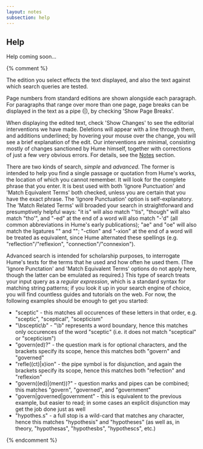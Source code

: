 ```yaml
---
layout: notes
subsection: help
---
```

<h2>Help</h2>
<p>Help coming soon...</p>
{% comment %}
<p>The edition you select effects the text displayed, and also the text against which search queries are tested.</p>
<p>Page numbers from standard editions are shown alongside each paragraph. For paragraphs that range over more than one page, page breaks can be displayed in the text as a pipe (|), by checking 'Show Page Breaks'.</p>
<p>When displaying the edited text, check 'Show Changes' to see the editorial interventions we have made. Deletions will appear with a line through them, and additions underlined; by hovering your mouse over the change, you will see a brief explanation of the edit. Our interventions are minimal, consisting mostly of changes sanctioned by Hume himself, together with corrections of just a few very obvious errors. For details, see the <a href="{{ '/notes' | relative_url }}">Notes</a> section.</p>
<p>There are two kinds of search, <em>simple</em> and <em>advanced</em>. The former is intended to help you find a single passage or quotation from Hume's works, the location of which you cannot remember. It will look for the complete phrase that you enter. It is best used with both 'Ignore Punctuation' and 'Match Equivalent Terms' both checked, unless you are certain that you have the exact phrase. The 'Ignore Punctuation' option is self-explanatory. The 'Match Related Terms' will broaded your search in straightforward and presumptively helpful ways: "it is" will also match "'tis", "though" will also match "tho'", and "-ed" at the end of a word will also match "-'d" (all common abbreviations in Hume's early publications); "ae" and "oe" will also match the ligatures "" and ""; "-ction" and "-xion" at the end of a word will be treated as equivalent, since Hume alternated these spellings (e.g. "reflection"/"reflexion", "connection"/"connexion").</p>
<p>Advanced search is intended for scholarship purposes, to interrogate Hume's texts for the terms that he used and how often he used them. (The 'Ignore Punctation' and 'Match Equivalent Terms' options do not apply here, though the latter can be emulated as required.) This type of search treats your input query as a <em>regular expression</em>, which is a standard syntax for matching string patterns; if you look it up in your search engine of choice, you will find countless guides and tutorials on the web. For now, the following examples should be enough to get you started:</p>
<ul>
  <li>"sceptic" - this matches all occurences of these letters in that order, e.g. "sceptic", "sceptical", "scepticism"</li>
  <li>"\bsceptic\b" - "\b" represents a word boundary, hence this matches only occurences of the word "sceptic" (i.e. it does not match "sceptical" or "scepticism")</li>
  <li>"govern(ed)?" - the question mark is for optional characters, and the brackets specify its scope, hence this matches both "govern" and "governed"</li>
  <li>"refle((ct)|x)ion" - the pipe symbol is for disjunction, and again the brackets specify its scope, hence this matches both "refection" and "reflexion"</li>
  <li>"govern((ed)|(ment))?" - question marks and pipes can be combined; this matches "govern", "governed", and "government"</li>
  <li>"govern|governed|government" - this is equivalent to the previous example, but easier to read; in some cases an explicit disjunction may get the job done just as well</li>
  <li>"hypothes.s" - a full stop is a wild-card that matches any character, hence this matches "hypothesis" and "hypotheses" (as well as, in theory, "hypothesas", "hypothesbs", "hypothescs", etc.)</li>
</ul>
{% endcomment %}
